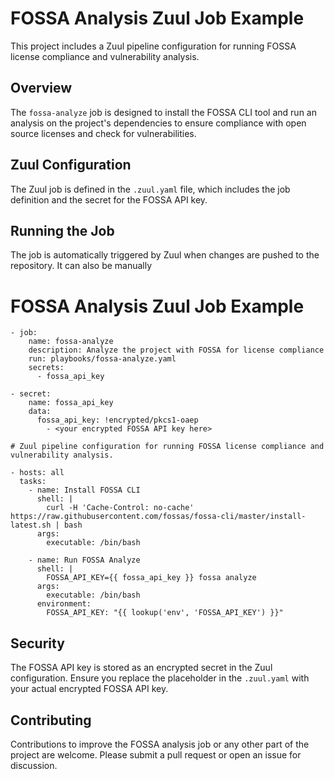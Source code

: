 # FOSSA Analysis Zuul Job Example

This project includes a Zuul pipeline configuration for running FOSSA license compliance and vulnerability analysis.

## Overview

The `fossa-analyze` job is designed to install the FOSSA CLI tool and run an analysis on the project's dependencies to ensure compliance with open source licenses and check for vulnerabilities.

## Zuul Configuration

The Zuul job is defined in the `.zuul.yaml` file, which includes the job definition and the secret for the FOSSA API key.

## Running the Job

The job is automatically triggered by Zuul when changes are pushed to the repository. It can also be manually
# FOSSA Analysis Zuul Job Example
```
- job:
    name: fossa-analyze
    description: Analyze the project with FOSSA for license compliance
    run: playbooks/fossa-analyze.yaml
    secrets:
      - fossa_api_key

- secret:
    name: fossa_api_key
    data:
      fossa_api_key: !encrypted/pkcs1-oaep
        - <your encrypted FOSSA API key here>

```
```
# Zuul pipeline configuration for running FOSSA license compliance and vulnerability analysis.

- hosts: all
  tasks:
    - name: Install FOSSA CLI
      shell: |
        curl -H 'Cache-Control: no-cache' https://raw.githubusercontent.com/fossas/fossa-cli/master/install-latest.sh | bash
      args:
        executable: /bin/bash

    - name: Run FOSSA Analyze
      shell: |
        FOSSA_API_KEY={{ fossa_api_key }} fossa analyze
      args:
        executable: /bin/bash
      environment:
        FOSSA_API_KEY: "{{ lookup('env', 'FOSSA_API_KEY') }}"

```
## Security

The FOSSA API key is stored as an encrypted secret in the Zuul configuration. Ensure you replace the placeholder in the `.zuul.yaml` with your actual encrypted FOSSA API key.

## Contributing

Contributions to improve the FOSSA analysis job or any other part of the project are welcome. Please submit a pull request or open an issue for discussion.

